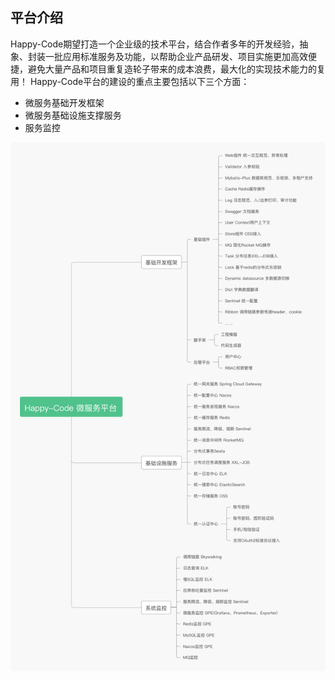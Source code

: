 ## 平台介绍
Happy-Code期望打造一个企业级的技术平台，结合作者多年的开发经验，抽象、封装一批应用标准服务及功能，以帮助企业产品研发、项目实施更加高效便捷，避免大量产品和项目重复造轮子带来的成本浪费，最大化的实现技术能力的复用！
Happy-Code平台的建设的重点主要包括以下三个方面：
- 微服务基础开发框架
- 微服务基础设施支撑服务
- 服务监控

![](../../_media/happycode-micro-art.jpg)
